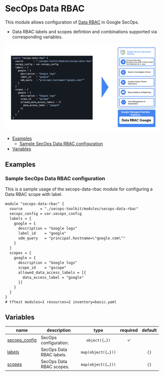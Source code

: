 # SecOps Data RBAC

This module allows configuration of [Data RBAC](https://cloud.google.com/chronicle/docs/detection/view-all-rules) in Google SecOps.

- Data RBAC labels and scopes defintion and combinations supported via corresponding variables.

<p align="center">
  <img src="images/diagram.png" alt="SecOPs Tenant">
</p>

<!-- BEGIN TOC -->
- [Examples](#examples)
  - [Sample SecOps Data RBAC configuration](#sample-secops-data-rbac-configuration)
- [Variables](#variables)
<!-- END TOC -->

## Examples

### Sample SecOps Data RBAC configuration

This is a sample usage of the secops-data-rbac module for configuring a Data RBAC scope with label.

```hcl
module "secops-data-rbac" {
  source        = "./secops-toolkit/modules/secops-data-rbac"
  secops_config = var.secops_config
  labels = {
    google = {
      description = "Google logs"
      label_id    = "google"
      udm_query   = "principal.hostname=\"google.com\""
    }
  }
  scopes = {
    google = {
      description = "Google logs"
      scope_id    = "gscope"
      allowed_data_access_labels = [{
        data_access_label = "google"
      }]
    }
  }
}
# tftest modules=1 resources=2 inventory=basic.yaml
```
<!-- BEGIN TFDOC -->
## Variables

| name | description | type | required | default |
|---|---|:---:|:---:|:---:|
| [secops_config](variables.tf#L54) | SecOps configuration. | <code title="object&#40;&#123;&#10;  customer_id &#61; string&#10;  project     &#61; string&#10;  region      &#61; string&#10;&#125;&#41;">object&#40;&#123;&#8230;&#125;&#41;</code> | ✓ |  |
| [labels](variables.tf#L17) | SecOps Data RBAC labels. | <code title="map&#40;object&#40;&#123;&#10;  description &#61; string&#10;  label_id    &#61; string&#10;  udm_query   &#61; string&#10;&#125;&#41;&#41;">map&#40;object&#40;&#123;&#8230;&#125;&#41;&#41;</code> |  | <code>&#123;&#125;</code> |
| [scopes](variables.tf#L27) | SecOps Data RBAC scopes. | <code title="map&#40;object&#40;&#123;&#10;  description &#61; string&#10;  scope_id    &#61; string&#10;  allowed_data_access_labels &#61; optional&#40;list&#40;object&#40;&#123;&#10;    data_access_label &#61; optional&#40;string&#41;&#10;    log_type          &#61; optional&#40;string&#41;&#10;    asset_namespace   &#61; optional&#40;string&#41;&#10;    ingestion_label &#61; optional&#40;object&#40;&#123;&#10;      ingestion_label_key   &#61; string&#10;      ingestion_label_value &#61; optional&#40;string&#41;&#10;    &#125;&#41;&#41;&#10;  &#125;&#41;&#41;, &#91;&#93;&#41;&#10;  denied_data_access_labels &#61; optional&#40;list&#40;object&#40;&#123;&#10;    data_access_label &#61; optional&#40;string&#41;&#10;    log_type          &#61; optional&#40;string&#41;&#10;    asset_namespace   &#61; optional&#40;string&#41;&#10;    ingestion_label &#61; optional&#40;object&#40;&#123;&#10;      ingestion_label_key   &#61; string&#10;      ingestion_label_value &#61; optional&#40;string&#41;&#10;    &#125;&#41;&#41;&#10;  &#125;&#41;&#41;, &#91;&#93;&#41;&#10;&#125;&#41;&#41;">map&#40;object&#40;&#123;&#8230;&#125;&#41;&#41;</code> |  | <code>&#123;&#125;</code> |
<!-- END TFDOC -->
